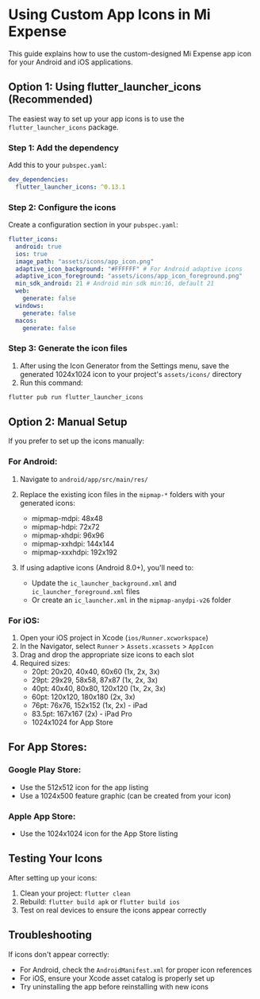 # Using Custom App Icons in Mi Expense

This guide explains how to use the custom-designed Mi Expense app icon for your Android and iOS applications.

## Option 1: Using flutter_launcher_icons (Recommended)

The easiest way to set up your app icons is to use the `flutter_launcher_icons` package.

### Step 1: Add the dependency

Add this to your `pubspec.yaml`:

```yaml
dev_dependencies:
  flutter_launcher_icons: ^0.13.1
```

### Step 2: Configure the icons

Create a configuration section in your `pubspec.yaml`:

```yaml
flutter_icons:
  android: true
  ios: true
  image_path: "assets/icons/app_icon.png"
  adaptive_icon_background: "#FFFFFF" # For Android adaptive icons
  adaptive_icon_foreground: "assets/icons/app_icon_foreground.png"
  min_sdk_android: 21 # Android min sdk min:16, default 21
  web:
    generate: false
  windows:
    generate: false
  macos:
    generate: false
```

### Step 3: Generate the icon files

1. After using the Icon Generator from the Settings menu, save the generated 1024x1024 icon to your project's `assets/icons/` directory
2. Run this command:

```bash
flutter pub run flutter_launcher_icons
```

## Option 2: Manual Setup

If you prefer to set up the icons manually:

### For Android:

1. Navigate to `android/app/src/main/res/`
2. Replace the existing icon files in the `mipmap-*` folders with your generated icons:
   - mipmap-mdpi: 48x48
   - mipmap-hdpi: 72x72
   - mipmap-xhdpi: 96x96
   - mipmap-xxhdpi: 144x144
   - mipmap-xxxhdpi: 192x192

3. If using adaptive icons (Android 8.0+), you'll need to:
   - Update the `ic_launcher_background.xml` and `ic_launcher_foreground.xml` files
   - Or create an `ic_launcher.xml` in the `mipmap-anydpi-v26` folder

### For iOS:

1. Open your iOS project in Xcode (`ios/Runner.xcworkspace`)
2. In the Navigator, select `Runner` > `Assets.xcassets` > `AppIcon`
3. Drag and drop the appropriate size icons to each slot
4. Required sizes:
   - 20pt: 20x20, 40x40, 60x60 (1x, 2x, 3x)
   - 29pt: 29x29, 58x58, 87x87 (1x, 2x, 3x)
   - 40pt: 40x40, 80x80, 120x120 (1x, 2x, 3x)
   - 60pt: 120x120, 180x180 (2x, 3x)
   - 76pt: 76x76, 152x152 (1x, 2x) - iPad
   - 83.5pt: 167x167 (2x) - iPad Pro
   - 1024x1024 for App Store

## For App Stores:

### Google Play Store:
- Use the 512x512 icon for the app listing
- Use a 1024x500 feature graphic (can be created from your icon)

### Apple App Store:
- Use the 1024x1024 icon for the App Store listing

## Testing Your Icons

After setting up your icons:
1. Clean your project: `flutter clean`
2. Rebuild: `flutter build apk` or `flutter build ios` 
3. Test on real devices to ensure the icons appear correctly

## Troubleshooting

If icons don't appear correctly:
- For Android, check the `AndroidManifest.xml` for proper icon references
- For iOS, ensure your Xcode asset catalog is properly set up
- Try uninstalling the app before reinstalling with new icons 